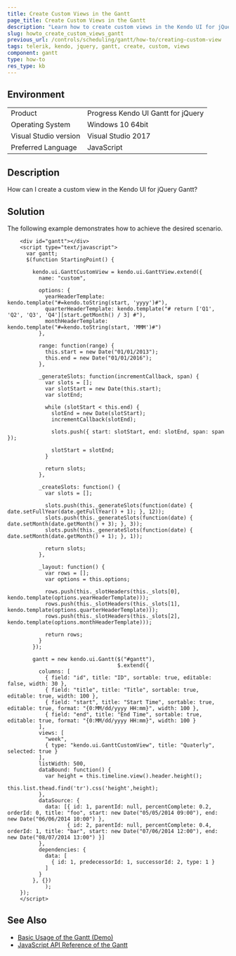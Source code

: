 ```yaml
---
title: Create Custom Views in the Gantt
page_title: Create Custom Views in the Gantt
description: "Learn how to create custom views in the Kendo UI for jQuery Gantt widget."
slug: howto_create_custom_views_gantt
previous_url: /controls/scheduling/gantt/how-to/creating-custom-view
tags: telerik, kendo, jquery, gantt, create, custom, views
component: gantt
type: how-to
res_type: kb
---
```


## Environment

<table>
 <tr>
  <td>Product</td>
  <td>Progress Kendo UI Gantt for jQuery</td>
 </tr>
 <tr>
  <td>Operating System</td>
  <td>Windows 10 64bit</td>
 </tr>
 <tr>
  <td>Visual Studio version</td>
  <td>Visual Studio 2017</td>
 </tr>
 <tr>
  <td>Preferred Language</td>
  <td>JavaScript</td>
 </tr>
</table>

## Description

How can I create a custom view in the Kendo UI for jQuery Gantt?

## Solution

The following example demonstrates how to achieve the desired scenario.

```dojo
    <div id="gantt"></div>
    <script type="text/javascript">
      var gantt;
      $(function StartingPoint() {

        kendo.ui.GanttCustomView = kendo.ui.GanttView.extend({
          name: "custom",

          options: {
            yearHeaderTemplate: kendo.template("#=kendo.toString(start, 'yyyy')#"),
            quarterHeaderTemplate: kendo.template("# return ['Q1', 'Q2', 'Q3', 'Q4'][start.getMonth() / 3] #"),
            monthHeaderTemplate: kendo.template("#=kendo.toString(start, 'MMM')#")
          },

          range: function(range) {
            this.start = new Date("01/01/2013");
            this.end = new Date("01/01/2016");
          },

          _generateSlots: function(incrementCallback, span) {
            var slots = [];
            var slotStart = new Date(this.start);
            var slotEnd;

            while (slotStart < this.end) {
              slotEnd = new Date(slotStart);
              incrementCallback(slotEnd);

              slots.push({ start: slotStart, end: slotEnd, span: span });

              slotStart = slotEnd;
            }

            return slots;
          },

          _createSlots: function() {
            var slots = [];

            slots.push(this._generateSlots(function(date) { date.setFullYear(date.getFullYear() + 1); }, 12));
            slots.push(this._generateSlots(function(date) { date.setMonth(date.getMonth() + 3); }, 3));
            slots.push(this._generateSlots(function(date) { date.setMonth(date.getMonth() + 1); }, 1));

            return slots;
          },

          _layout: function() {
            var rows = [];
            var options = this.options;

            rows.push(this._slotHeaders(this._slots[0], kendo.template(options.yearHeaderTemplate)));
            rows.push(this._slotHeaders(this._slots[1], kendo.template(options.quarterHeaderTemplate)));
            rows.push(this._slotHeaders(this._slots[2], kendo.template(options.monthHeaderTemplate)));

            return rows;
          }
        });

        gantt = new kendo.ui.Gantt($("#gantt"),
                                   $.extend({
          columns: [
            { field: "id", title: "ID", sortable: true, editable: false, width: 30 },
            { field: "title", title: "Title", sortable: true, editable: true, width: 100 },
            { field: "start", title: "Start Time", sortable: true, editable: true, format: "{0:MM/dd/yyyy HH:mm}", width: 100 },
            { field: "end", title: "End Time", sortable: true, editable: true, format: "{0:MM/dd/yyyy HH:mm}", width: 100 }
          ],
          views: [
            "week",
            { type: "kendo.ui.GanttCustomView", title: "Quaterly", selected: true }
          ],
          listWidth: 500,
          dataBound: function() {
            var height = this.timeline.view().header.height();
						this.list.thead.find('tr').css('height',height);
          },
          dataSource: {
            data: [{ id: 1, parentId: null, percentComplete: 0.2, orderId: 0, title: "foo", start: new Date("05/05/2014 09:00"), end: new Date("06/06/2014 10:00") },
                   { id: 2, parentId: null, percentComplete: 0.4, orderId: 1, title: "bar", start: new Date("07/06/2014 12:00"), end: new Date("08/07/2014 13:00") }]
          },
          dependencies: {
            data: [
              { id: 1, predecessorId: 1, successorId: 2, type: 1 }
            ]
          }
        }, {})
			);
    });
    </script>
```

## See Also

* [Basic Usage of the Gantt (Demo)](https://demos.telerik.com/kendo-ui/gantt/index)
* [JavaScript API Reference of the Gantt](/api/javascript/ui/gantt)
